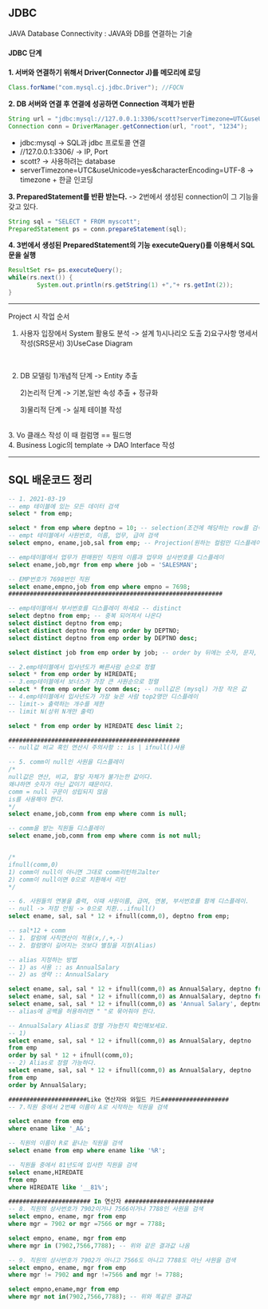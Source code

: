 ## JDBC

JAVA Database Connectivity : JAVA와 DB를 연결하는 기술

#### JDBC 단계

**1. 서버와 연결하기 위해서 Driver(Connector J)를 메모리에 로딩**

```java
Class.forName("com.mysql.cj.jdbc.Driver"); //FQCN
```

**2. DB 서버와 연결 후 연결에 성공하면 Connection 객체가 반환**

``` java
String url = "jdbc:mysql://127.0.0.1:3306/scott?serverTimezone=UTC&useUnicode=yes&characterEncoding=UTF-8";
Connection conn = DriverManager.getConnection(url, "root", "1234");
```

- jdbc:mysql -> SQL과 jdbc 프로토콜 연결
- //127.0.0.1:3306/ -> IP, Port
- scott? -> 사용하려는 database
- serverTimezone=UTC&useUnicode=yes&characterEncoding=UTF-8
-> timezone + 한글 인코딩

**3. PreparedStatement를 반환 받는다.**
-> 2번에서 생성된 connection이 그 기능을 갖고 있다.

```java
String sql = "SELECT * FROM myscott";
PreparedStatement ps = conn.prepareStatement(sql);
```

**4. 3번에서 생성된 PreparedStatement의 기능 executeQuery()를 이용해서 SQL문을 실행**

``` java
ResultSet rs= ps.executeQuery();
while(rs.next()) {
		System.out.println(rs.getString(1) +","+ rs.getInt(2));
}
```

---
Project 시 작업 순서

1. 사용자 입장에서 System 활용도 분석 -> 설계
    1)시나리오 도출
    2)요구사항 명세서 작성(SRS문서)
    3)UseCase Diagram
<br/>

2. DB 모델링
    1)개념적 단계 
    -> Entity 추출

    2)논리적 단계 
    -> 기본,일반 속성 추출 + 정규화
    
    3)물리적 단계 
    -> 실제 테이블 작성
<br/>
3. Vo 클래스 작성
    이 때 컬럼명 == 필드명
<br/>
4. Business Logic의 template
   -> DAO Interface 작성

---


## SQL 배운코드 정리

```SQL
-- 1. 2021-03-19
-- emp 테이블에 있는 모든 데이터 검색
select * from emp;

select * from emp where deptno = 10; -- selection(조건에 해당하는 row를 검색)
-- empt 테이블에서 사원번호, 이름, 업무, 급여 검색
select empno, ename,job,sal from emp; -- Projection(원하는 컬럼만 디스플레이)

-- emp테이블에서 업무가 판매원인 직원의 이름과 업무와 상사번호를 디스플레이
select ename,job,mgr from emp where job = 'SALESMAN';

-- EMP번호가 7698번인 직원
select ename,empno,job from emp where empno = 7698;
############################################################

-- emp테이블에서 부서번호를 디스플레이 하세요 -- distinct
select deptno from emp; -- 중복 되어져서 나온다
select distinct deptno from emp;
select distinct deptno from emp order by DEPTNO;
select distinct deptno from emp order by DEPTNO desc;

select distinct job from emp order by job; -- order by 뒤에는 숫자, 문자, 날짜 정렬 다 됌!

-- 2.emp테이블에서 입사년도가 빠른사람 순으로 정렬
select * from emp order by HIREDATE;
-- 3.emp테이블에서 보너스가 가장 큰 사원순으로 정렬
select * from emp order by comm	desc; -- null값은 (mysql) 가장 작은 값
-- 4.emp테이블에서 입사년도가 가장 늦은 사람 top2명만 디스플레이 
-- limit-> 출력하는 개수를 제한
-- limit N(상위 N개만 출력)

select * from emp order by HIREDATE desc limit 2;

################################################
-- null값 비교 혹인 연산시 주의사항 :: is | ifnull()사용

-- 5. comm이 null인 사원을 디스플레이
/*
null값은 연산, 비교, 할당 자체가 불가는한 값이다.
왜냐하면 숫자가 아닌 값이기 떄문이다.
comm = null 구문이 성립되지 않음
is를 사용해야 한다.
*/
select ename,job,comm from emp where comm is null;

-- comm을 받는 직원들 디스플레이
select ename,job,comm from emp where comm is not null;


/*
ifnull(comm,0)
1) comm이 null이 아니면 그대로 comm리턴하고alter
2) comm이 null이면 0으로 치환해서 리턴
*/

-- 6. 사원들의 연봉을 출력, 이때 사원이름, 급여, 연봉, 부서번호를 함께 디스플레이.
-- null -> 저장 안됨 -> 0으로 치환...ifnull()
select ename, sal, sal * 12 + ifnull(comm,0), deptno from emp; 

-- sal*12 + comm
-- 1. 칼럼에 사칙연산이 적용(x,/,+,-)
-- 2. 컬럼명이 길어지는 것보다 별칭을 지정(Alias)

-- alias 지정하는 방법 
-- 1) as 사용 :: as AnnualSalary
-- 2) as 생략 :: AnnualSalary

select ename, sal, sal * 12 + ifnull(comm,0) as AnnualSalary, deptno from emp; 
select ename, sal, sal * 12 + ifnull(comm,0) as AnnualSalary, deptno from emp; -- alias명은 반드시 공백이 있으면 안됌
select ename, sal, sal * 12 + ifnull(comm,0) as 'Annual Salary', deptno from emp; 
-- alias에 공백을 허용하려면 " "로 묶어줘야 한다.

-- AnnualSalary Alias로 정렬 가능한지 확인해보세요.
-- 1)
select ename, sal, sal * 12 + ifnull(comm,0) as AnnualSalary, deptno 
from emp 
order by sal * 12 + ifnull(comm,0);
-- 2) Alias로 정렬 가능하다.
select ename, sal, sal * 12 + ifnull(comm,0) as AnnualSalary, deptno 
from emp 
order by AnnualSalary;

######################Like 연산자와 와일드 카드###################
-- 7.직원 중에서 2번쨰 이름이 A로 시작하는 직원을 검색

select ename from emp
where ename like '_A&';

-- 직원의 이름이 R로 끝나는 직원을 검색
select ename from emp where ename like '%R';

-- 직원들 중에서 81년도에 입사한 직원을 검색
select ename,HIREDATE
from emp 
where HIREDATE like '__81%';

####################### In 연산자 #########################
-- 8. 직원의 상사번호가 7902이거나 7566이거나 7788인 사원을 검색
select empno, ename, mgr from emp
where mgr = 7902 or mgr =7566 or mgr = 7788;

select empno, ename, mgr from emp
where mgr in (7902,7566,7788); -- 위와 같은 결과값 나옴

-- 9. 직원의 상사번호가 7902가 아니고 7566도 아니고 7788도 아닌 사원을 검색
select empno, ename, mgr from emp
where mgr != 7902 and mgr !=7566 and mgr != 7788;

select empno,ename,mgr from emp
where mgr not in(7902,7566,7788); -- 위와 똑같은 결과값